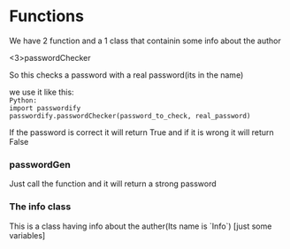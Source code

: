 <h1>Functions</h1>
<p>We have 2 function and a 1 class that containin some info about the author</p>
<3>passwordChecker</h3>
<p>So this checks a password with a real password(its in the name)

<p>we use it like this:
<code>
Python:
import passwordify
passwordify.passwordChecker(password_to_check, real_password)
</code>
<p>If the password is correct it will return True and if it is wrong it will return False</p>
<h3>passwordGen</h3>
<p>Just call the function and it will return a strong password</p>
<h3>The info class</h3>
<p>This is a class having info about the auther(Its name is `Info`) [just some variables]</p>
</p>
</p>